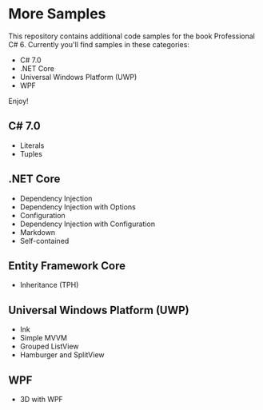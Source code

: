 # More Samples

This repository contains additional code samples for the book Professional C# 6. Currently you'll find samples in these categories:

* C# 7.0
* .NET Core
* Universal Windows Platform (UWP)
* WPF

Enjoy!

## C# 7.0

* Literals
* Tuples

## .NET Core

* Dependency Injection
* Dependency Injection with Options
* Configuration
* Dependency Injection with Configuration
* Markdown
* Self-contained

## Entity Framework Core

* Inheritance (TPH)

## Universal Windows Platform (UWP)

* Ink
* Simple MVVM
* Grouped ListView
* Hamburger and SplitView

## WPF

* 3D with WPF
